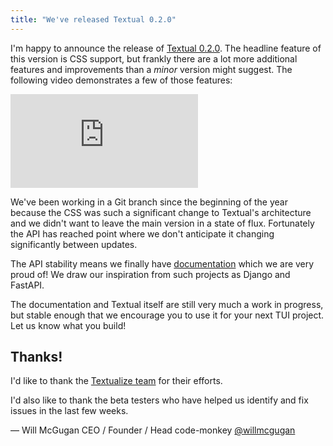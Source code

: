 ```yaml
---
title: "We've released Textual 0.2.0"
---
```


I'm happy to announce the release of [Textual 0.2.0](https://github.com/Textualize/textual). The headline feature of this version is CSS support, but frankly there are a lot more additional features and improvements than a _minor_ version might suggest. The following video demonstrates a few of those features:

<div class="youtube">
    <iframe width="auto" src="https://www.youtube.com/embed/FSaI_qJGvAE" title="YouTube video player" frameborder="0" allow="accelerometer; autoplay; clipboard-write; encrypted-media; gyroscope; picture-in-picture" allowfullscreen></iframe>
</div>

We've been working in a Git branch since the beginning of the year because the CSS was such a significant change to Textual's architecture and we didn't want to leave the main version in a state of flux. Fortunately the API has reached point where we don't anticipate it changing significantly between updates.

The API stability means we finally have [documentation](https://textual.textualize.io/) which we are very proud of! We draw our inspiration from such projects as Django and FastAPI.

The documentation and Textual itself are still very much a work in progress, but stable enough that we encourage you to use it for your next TUI project. Let us know what you build!

## Thanks!

I'd like to thank the [Textualize team](https://www.textualize.io/about-us) for their efforts.

I'd also like to thank the beta testers who have helped us identify and fix issues in the last few weeks.

&mdash; Will McGugan
CEO / Founder / Head code-monkey
[@willmcgugan](https://twitter.com/willmcgugan)
